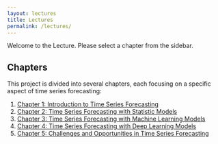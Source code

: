 ```yaml
---
layout: lectures
title: Lectures
permalink: /lectures/
---
```

Welcome to the Lecture. Please select a chapter from the sidebar.
## Chapters

This project is divided into several chapters, each focusing on a specific aspect of time series forecasting:

1. [Chapter 1: Introduction to Time Series Forecasting](/lectures/chapter1/)
2. [Chapter 2: Time Series Forecasting with Statistic Models](/lectures/chapter2/)
3. [Chapter 3: Time Series Forecasting with Machine Learning Models](/lectures/chapter3/)
4. [Chapter 4: Time Series Forecasting with Deep Learning Models](/lectures/chapter4/)
5. [Chapter 5: Challenges and Opportunities in Time Series Forecasting](/lectures/chapter5/)